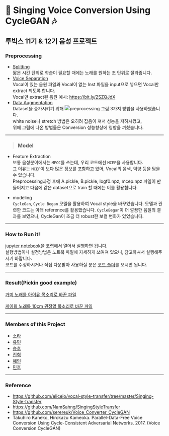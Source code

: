 # 🎵 Singing Voice Conversion Using CycleGAN 🎶

## 투빅스 11기 & 12기 음성 프로젝트 


### Preprocessing
- [Splitting](https://github.com/sora-12/Tobigs_music_project/blob/master/Preprocessing/time_cutting.ipynb)
  <br>짧은 시간 단위로 학습이 필요할 때에는 노래를 원하는 초 단위로 잘라줍니다.
- [Voice Separation](https://github.com/sora-12/Tobigs_music_project/blob/master/Preprocessing/Vocal_Separation_JH.ipynb)
  <br>Vocal이 있는 음원 파일과 Vocal이 없는 Inst 파일을 input으로 넣으면 Vocal만 extract 되도록 합니다.
   <br> Vocal만 extract된 음원 예시: https://bit.ly/2SZQJdX
- [Data Augmentation](https://github.com/sora-12/Tobigs_music_project/blob/master/Preprocessing/data_augmentation.ipynb)
   <br> Dataset을 증가시키기 위해
   ![preprocessing 그림](https://github.com/sora-12/Tobigs_music_project/blob/master/aug_pic.png)
   3가지 방법을 사용하였습니다.<br>
   white noise나 stretch 방법은 오히려 잡음이 껴서 성능을 저하시켰고,<br> 위에 그림에 나온 방법들은 Conversion 성능향상에 영향을 끼쳤습니다.

---

> ### Model
- Feature Extraction
<br> 보통 음성분야에서는 `MFCC`를 쓰는데, 우리 코드에선 `MCEP`을 사용합니다.<br>
그 이유는 `MCEP`이 보다 많은 정보를 포함하고 있어, Vocal의 음색, 억양 등을 담을 수 있습니다.<br>
Preprocessing과정 후에 A.pickle, B.pickle, logf0.npz, mcep.npz 파일이 만들어지고 다음에 같은 dataset으로 train 할 때에는 이를 활용합니다.

- modeling
<br> `CycleGan`, `Cycle Began` 모델을 활용하여 Vocal style을 바꾸었습니다. 모델과 관련한 코드는 아래 reference를 활용했습니다. `CycleBegan`이 더 깔끔한 음질의 결과를 보였으나, CycleGan이 조금 더 robust한 보컬 변화가 있었습니다.

---

### How to Run it!
[jupyter notebook](https://github.com/sora-12/Tobigs_music_project/blob/master/Vocal_Style_Transfer.ipynb)을 코랩에서 열어서 실행하면 됩니다.<br>
실행방법이나 설정방법은 노트북 파일에 자세하게 쓰여져 있으니, 참고하셔서 실행해주시기 바랍니다.<br>
코드를 수정하시거나 직접 다운받아 사용하실 분은 [코드 폴더](https://github.com/sora-12/Singing-Voice-Conversion/tree/master/Vocal_Style_Transfer)를 보시면 됩니다. 

---

### Result(Pickin good example)<br>
[거미 노래를 아이유 목소리로 바꾼 파일](https://drive.google.com/file/d/1K91OiGdTp8S6-mM0UgnZ0SXqEZBMhDDz/view?usp=sharing) <br><br>
[케이윌 노래를 10cm 권정열 목소리로 바꾼 파일](https://drive.google.com/file/d/1djsn1H-AdOCq0EYc3q9w0Zn8kvAaFGxS/view?usp=sharing)

---

### Members of this Project

- [소라](https://github.com/sora-12)
- [유민](https://github.com/rhawl97)
- [승호](https://github.com/smothly)
- [진혁](https://github.com/ParkJinHyeock)
- [혜인](https://github.com/hyennneee)
- [민호](https://github.com/dizwe)

---

### Reference
- https://github.com/eliceio/vocal-style-transfer/tree/master/Singing-Style-transfer
- https://github.com/NamSahng/SingingStyleTransfer
- https://github.com/serereuk/Voice_Converter_CycleGAN
- Takuhiro Kaneko, Hirokazu Kameoka. Parallel-Data-Free Voice Conversion Using Cycle-Consistent Adversarial Networks. 2017. (Voice Conversion CycleGAN)
